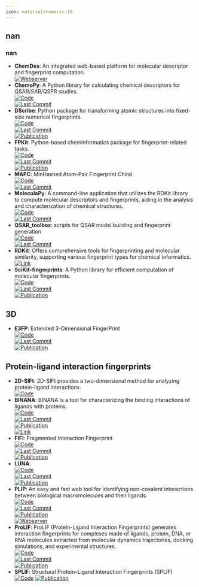 ```yaml
---
icon: material/numeric-10
---
```



## **nan**
### **nan**
- **ChemDes**: An integrated web-based platform for molecular descriptor and fingerprint computation.  
	[![Webserver](https://img.shields.io/badge/Webserver-online-brightgreen?style=for-the-badge&logo=cachet&logoColor=65FF8F)](http://www.scbdd.com/chemdes/)  
- **ChemoPy**: A Python library for calculating chemical descriptors for QSAR/SAR/QSPR studies.  
	[![Code](https://img.shields.io/github/stars/ifyoungnet/Chemopy?style=for-the-badge&logo=github)](https://github.com/ifyoungnet/Chemopy?tab=readme-ov-file)  
	[![Last Commit](https://img.shields.io/github/last-commit/ifyoungnet/Chemopy?style=for-the-badge&logo=github)](https://github.com/ifyoungnet/Chemopy?tab=readme-ov-file)  
- **DScribe**: Python package for transforming atomic structures into fixed-size numerical fingerprints.  
	[![Code](https://img.shields.io/github/stars/SINGROUP/dscribe?style=for-the-badge&logo=github)](https://github.com/SINGROUP/dscribe)  
	[![Last Commit](https://img.shields.io/github/last-commit/SINGROUP/dscribe?style=for-the-badge&logo=github)](https://github.com/SINGROUP/dscribe)  
	[![Publication](https://img.shields.io/badge/Publication-Citations:461-blue?style=for-the-badge&logo=bookstack)](https://doi.org/10.1016/j.cpc.2019.106949)  
- **FPKit**: Python-based cheminformatics package for fingerprint-related tasks.  
	[![Code](https://img.shields.io/github/stars/davidbajusz/fpkit?style=for-the-badge&logo=github)](https://github.com/davidbajusz/fpkit)  
	[![Last Commit](https://img.shields.io/github/last-commit/davidbajusz/fpkit?style=for-the-badge&logo=github)](https://github.com/davidbajusz/fpkit)  
	[![Publication](https://img.shields.io/badge/Publication-Citations:79-blue?style=for-the-badge&logo=bookstack)](https://doi.org/10.1186/s13321-018-0302-y)  
- **MAPC**: MinHashed Atom-Pair Fingerprint Chiral  
	[![Code](https://img.shields.io/github/stars/reymond-group/mapchiral?style=for-the-badge&logo=github)](https://github.com/reymond-group/mapchiral)  
	[![Last Commit](https://img.shields.io/github/last-commit/reymond-group/mapchiral?style=for-the-badge&logo=github)](https://github.com/reymond-group/mapchiral)  
- **MoleculaPy**: A command-line application that utilizes the RDKit library to compute molecular descriptors and fingerprints, aiding in the analysis and characterization of chemical structures.  
	[![Code](https://img.shields.io/github/stars/kamilpytlak/MoleculaPy?style=for-the-badge&logo=github)](https://github.com/kamilpytlak/MoleculaPy)  
	[![Last Commit](https://img.shields.io/github/last-commit/kamilpytlak/MoleculaPy?style=for-the-badge&logo=github)](https://github.com/kamilpytlak/MoleculaPy)  
- **QSAR_toolbox**: scripts for QSAR model building and fingerprint generation  
	[![Code](https://img.shields.io/github/stars/iwatobipen/QSAR_TOOLBOX?style=for-the-badge&logo=github)](https://github.com/iwatobipen/QSAR_TOOLBOX)  
	[![Last Commit](https://img.shields.io/github/last-commit/iwatobipen/QSAR_TOOLBOX?style=for-the-badge&logo=github)](https://github.com/iwatobipen/QSAR_TOOLBOX)  
- **RDKit**: Offers comprehensive tools for fingerprinting and molecular similarity, supporting various fingerprint types for chemical informatics.  
	[![Link](https://img.shields.io/badge/Link-offline-red?style=for-the-badge&logo=xamarin&logoColor=red)](https://www.rdkit.org/docs/GettingStartedInPython.html#fingerprinting-and-molecular-similarity)  
- **SciKit-fingerprints**: A Python library for efficient computation of molecular fingerprints.  
	[![Code](https://img.shields.io/github/stars/scikit-fingerprints/scikit-fingerprints?style=for-the-badge&logo=github)](https://github.com/scikit-fingerprints/scikit-fingerprints/tree/SoftwareX_submission_v1.6.1)  
	[![Last Commit](https://img.shields.io/github/last-commit/scikit-fingerprints/scikit-fingerprints?style=for-the-badge&logo=github)](https://github.com/scikit-fingerprints/scikit-fingerprints/tree/SoftwareX_submission_v1.6.1)  
	[![Publication](https://img.shields.io/badge/Publication-Citations:0-blue?style=for-the-badge&logo=bookstack)](https://doi.org/10.48550/arXiv.2407.13291)  

## **3D**
- **E3FP**: Extended 3-Dimensional FingerPrint  
	[![Code](https://img.shields.io/github/stars/keiserlab/e3fp?style=for-the-badge&logo=github)](https://github.com/keiserlab/e3fp)  
	[![Last Commit](https://img.shields.io/github/last-commit/keiserlab/e3fp?style=for-the-badge&logo=github)](https://github.com/keiserlab/e3fp)  
	[![Publication](https://img.shields.io/badge/Publication-Citations:79-blue?style=for-the-badge&logo=bookstack)](http://dx.doi.org/10.1021/acs.jmedchem.7b00696)  

## **Protein-ligand interaction fingerprints**
- **2D-SIFt**: 2D-SIFt provides a two-dimensional method for analyzing protein-ligand interactions.  
	[![Code](https://img.shields.io/badge/Code)](https://bitbucket.org/zchl/sift2d/src/master/)
- **BINANA**: BINANA is a tool for characterizing the binding interactions of ligands with proteins.  
	[![Code](https://img.shields.io/github/stars/durrantlab/binana?style=for-the-badge&logo=github)](https://github.com/durrantlab/binana/)  
	[![Last Commit](https://img.shields.io/github/last-commit/durrantlab/binana?style=for-the-badge&logo=github)](https://github.com/durrantlab/binana/)  
	[![Publication](https://img.shields.io/badge/Publication-Citations:191-blue?style=for-the-badge&logo=bookstack)](https://doi.org/10.1016%2Fj.jmgm.2011.01.004)  
	[![Link](https://img.shields.io/badge/Link-online-brightgreen?style=for-the-badge&logo=cachet&logoColor=65FF8F)](https://durrantlab.pitt.edu/binana-download/)  
- **FIFI**: Fragmented Interaction Fingerprint  
	[![Code](https://img.shields.io/github/stars/FIFI-VS/FIFI-FP?style=for-the-badge&logo=github)](https://github.com/FIFI-VS/FIFI-FP)  
	[![Last Commit](https://img.shields.io/github/last-commit/FIFI-VS/FIFI-FP?style=for-the-badge&logo=github)](https://github.com/FIFI-VS/FIFI-FP)  
	[![Publication](https://img.shields.io/badge/Publication-Citations:0-blue?style=for-the-badge&logo=bookstack)](https://doi.org/10.1021/acsomega.4c05433)  
- **LUNA**:   
	[![Code](https://img.shields.io/github/stars/keiserlab/LUNA?style=for-the-badge&logo=github)](https://github.com/keiserlab/LUNA)  
	[![Last Commit](https://img.shields.io/github/last-commit/keiserlab/LUNA?style=for-the-badge&logo=github)](https://github.com/keiserlab/LUNA)  
	[![Publication](https://img.shields.io/badge/Publication-Citations:4-blue?style=for-the-badge&logo=bookstack)](https://doi.org/10.1101/2022.05.25.493419)  
- **PLIP**: An easy and fast web tool for identifying non-covalent interactions between biological macromolecules and their ligands.  
	[![Code](https://img.shields.io/github/stars/pharmai/plip?style=for-the-badge&logo=github)](https://github.com/pharmai/plip)  
	[![Last Commit](https://img.shields.io/github/last-commit/pharmai/plip?style=for-the-badge&logo=github)](https://github.com/pharmai/plip)  
	[![Publication](https://img.shields.io/badge/Publication-Citations:964-blue?style=for-the-badge&logo=bookstack)](https://doi.org/10.1093/nar/gkab294)  
	[![Webserver](https://img.shields.io/badge/Webserver-offline-red?style=for-the-badge&logo=xamarin&logoColor=red)](https://plip-tool.biotec.tu-dresden.de/plip-web/plip/index)  
- **ProLIF**: ProLIF (Protein-Ligand Interaction Fingerprints) generates interaction fingerprints for complexes made of ligands, protein, DNA, or RNA molecules extracted from molecular dynamics trajectories, docking simulations, and experimental structures.  
	[![Code](https://img.shields.io/github/stars/chemosim-lab/ProLIF?style=for-the-badge&logo=github)](https://github.com/chemosim-lab/ProLIF)  
	[![Last Commit](https://img.shields.io/github/last-commit/chemosim-lab/ProLIF?style=for-the-badge&logo=github)](https://github.com/chemosim-lab/ProLIF)  
	[![Publication](https://img.shields.io/badge/Publication-Citations:145-blue?style=for-the-badge&logo=bookstack)](https://doi.org/10.1186/s13321-021-00548-6)  
- **SPLIF**: Structural Protein–Ligand Interaction Fingerprints (SPLIF)  
	[![Code](https://img.shields.io/badge/Code)](https://oddt.readthedocs.io/en/latest/rst/oddt.html#oddt.fingerprints.SPLIF)
	[![Publication](https://img.shields.io/badge/Publication-Citations:127-blue?style=for-the-badge&logo=bookstack)](https://doi.org/10.1021%2Fci500319f)  
